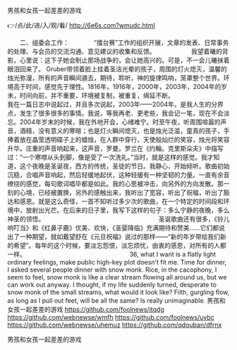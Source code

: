 
男孩和女孩一起差差的游戏




👉/点/此/进/入/观/看/ http://6e6s.com?wmudc.html




　　二、组委会工作：　　　　“擂台赛”工作的组织开展，文章的发表、日常事务的处理、与会员的交流沟通、意见建议的收集和反馈。　　　　
　　我望着曦的背影，心里说：这下子她会制止那场战争的，会让她高兴的。可是，不一会儿曦抹着眼泪回来了。
Gruber带领着脸上挂着圣洁光晕的孩子，周围的灯火熄灭，温馨的烛光弥漫，所有的声音瞬间遁去，期待，聆听，神的旋律鸣响，笼罩整个世界。环境高于时间，感觉先于理性。1816年，1916年，2000年，2003年，2004年的岁末，时间向前，并不重要，环境被复制，被重复，绵延不断。　　　　　　　　　　　　　　　　　　　我在一篇日志中说起过，并且多次说起，2003年——2004年，是我人生的分界点，发生了很多很多的事情。我说，等我再老、更老些，我会记一笔，现在不会淡忘。2004年岁末的时候，我在外地开会，心绪难宁。时至午夜，听周围喧嚣的声音，酒精，没有意义的寒暄；也是灯火瞬间熄灭，也是烛光泛滥，童真的孩子，手捧着放在晶莹透明碟子上的蜡烛，在人群中穿行，天使般灿烂的笑容，烛光将笑容升华。庄重的声音响起来，这声音，罗曼。罗兰在《约翰。克里斯朵夫》中描写过：“一个寒噤从头到脚，像是受了一次洗礼。”当时，就是这样的感觉。我才知道，这个夜晚是圣诞夜，西方的传统，圣徒的节日。我静心，开始倾听。歌曲初始沉稳，合唱声音响起，然后轻缓地起伏，这种轻缓有一种坚韧的力量。一直有余音缭绕的感觉，每句歌词唱毕都是如此。我的心思被冲击，向另外的方向发散。那一刻的心境，已经被置换，另外的感触出来，我听出了宽容，听出了祝福，听出了豁达和感恩。就是这么奇怪，一首不知听过多少次的歌曲，在一个特定的时间段和环境中，放射出光芒。在后来的日子里，我写下这样的句子：多么宁静的夜晚，多么神圣的领悟。　　　　　　　　　　　　　　　　　　　圣诞歌曲还有很多，《铃儿响叮当》和《红鼻子鹿》优美、欢快，《圣婴降临》充满期待和赞美……它们都说出了一种期望，就如戴望舒在《元旦祝福》说过的那样——“新的年岁带给我们新的希望”。每年的这个时候，要淡忘怨恨，淡忘烦忧，由衷的感恩，对所有的人都一样。　　　　　　　　　　　　　　　　　
36, what I want is a flatly light ordinary feelings, make public high-key plot doesn't fit me.
Time for dinner, I asked several people dinner with snow monk.
Rice, in the cacophony, I seem to feel, snow monk is like a clear stream flowing all around us, but we can work out anyway.
I thought, if my life suddenly turned, desperate to snow monk of the small streams, what would it look like?
Filth, gurgling flow, as long as I pull out feet, will be all the same?
Is really unimaginable.
男孩和女孩一起差差的游戏 https://github.com/foolnews/jtqdg
https://github.com/webnewse/wmfh
https://github.com/foolnews/uvbc
https://github.com/webnewse/uhemuz
https://github.com/qdouban/dfrnx





男孩和女孩一起差差的游戏
